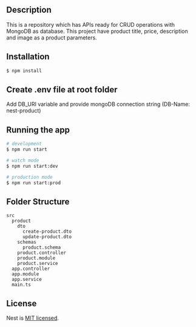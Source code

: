 ## Description

This is a repository which has APIs ready for CRUD operations with MongoDB as database. This project have product title, price, description and image as a product parameters. 

## Installation

```bash
$ npm install
```

## Create .env file at root folder
Add DB_URI variable and provide mongoDB connection string (DB-Name: nest-product)

## Running the app

```bash
# development
$ npm run start

# watch mode
$ npm run start:dev

# production mode
$ npm run start:prod
```

## Folder Structure
    src
      product
        dto
          create-product.dto    
          update-product.dto
        schemas
          product.schema
        product.controller
        product.module
        product.service
      app.controller
      app.module
      app.service
      main.ts


## License

Nest is [MIT licensed](LICENSE).
